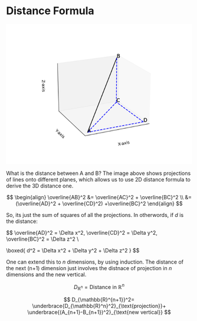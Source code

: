 # Distance Formula
![Line in 3D](/data/applied-math/multivariable-calc/Figure_1.png)

What is the distance between A and B? The image above shows projections of lines onto different planes, which allows us to use 2D distance formula to derive the 3D distance one.

$$
\begin{align}
\overline{AB}^2 &= \overline{AC}^2 + \overline{BC}^2 \\
                &= (\overline{AD}^2 + \overline{CD}^2) +\overline{BC}^2
\end{align}
$$

So, its just the sum of squares of all the projections. In otherwords, if $d$ is the distance:

$$
\overline{AD}^2 = \Delta x^2, 
\overline{CD}^2 = \Delta y^2, 
\overline{BC}^2 = \Delta z^2 \\

\boxed{
    d^2 = \Delta x^2 + \Delta y^2 + \Delta z^2
}
$$

One can extend this to $n$ dimensions, by using induction. The distance of the next (n+1) dimension just involves the distnace of projection in $n$ dimensions and the new vertical.

$$
D_{\mathbb{R}^n} = \text{Distance in } \mathbb{R}^n
$$

$$
D_{\mathbb{R}^{n+1}}^2= \underbrace{D_{\mathbb{R}^n}^2}_{\text{projection}}+
                        \underbrace{(A_{n+1}-B_{n+1})^2}_{\text{new vertical}}
$$
